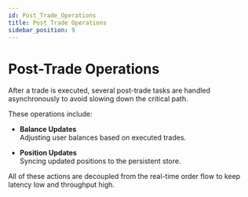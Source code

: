 ```yaml
---
id: Post_Trade_Operations
title: Post Trade Operations
sidebar_position: 9
---
```


# Post-Trade Operations

After a trade is executed, several post-trade tasks are handled asynchronously to avoid slowing down the critical path.

These operations include:

- **Balance Updates**  
  Adjusting user balances based on executed trades.

- **Position Updates**  
  Syncing updated positions to the persistent store.

All of these actions are decoupled from the real-time order flow to keep latency low and throughput high.
